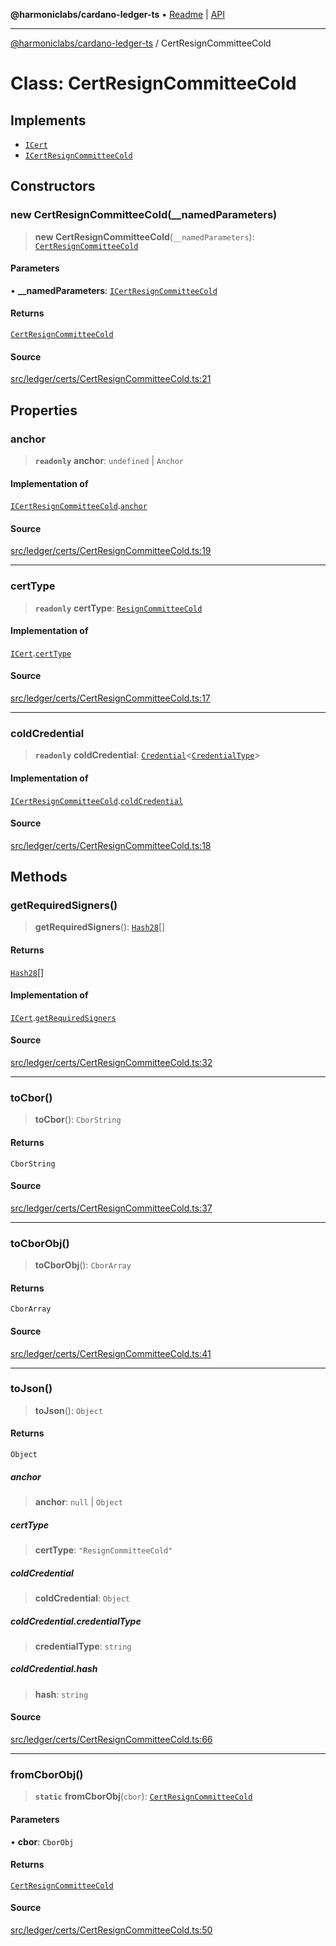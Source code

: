**@harmoniclabs/cardano-ledger-ts** • [Readme](../Introduction.md) \| [API](../globals.md)

***

[@harmoniclabs/cardano-ledger-ts](../Introduction.md) / CertResignCommitteeCold

# Class: CertResignCommitteeCold

## Implements

- [`ICert`](../interfaces/ICert.md)
- [`ICertResignCommitteeCold`](../interfaces/ICertResignCommitteeCold.md)

## Constructors

### new CertResignCommitteeCold(__namedParameters)

> **new CertResignCommitteeCold**(`__namedParameters`): [`CertResignCommitteeCold`](CertResignCommitteeCold.md)

#### Parameters

• **\_\_namedParameters**: [`ICertResignCommitteeCold`](../interfaces/ICertResignCommitteeCold.md)

#### Returns

[`CertResignCommitteeCold`](CertResignCommitteeCold.md)

#### Source

[src/ledger/certs/CertResignCommitteeCold.ts:21](https://github.com/HarmonicLabs/cardano-ledger-ts/blob/d1659b0/src/ledger/certs/CertResignCommitteeCold.ts#L21)

## Properties

### anchor

> **`readonly`** **anchor**: `undefined` \| `Anchor`

#### Implementation of

[`ICertResignCommitteeCold`](../interfaces/ICertResignCommitteeCold.md).[`anchor`](../interfaces/ICertResignCommitteeCold.md#anchor)

#### Source

[src/ledger/certs/CertResignCommitteeCold.ts:19](https://github.com/HarmonicLabs/cardano-ledger-ts/blob/d1659b0/src/ledger/certs/CertResignCommitteeCold.ts#L19)

***

### certType

> **`readonly`** **certType**: [`ResignCommitteeCold`](../enumerations/CertificateType.md#resigncommitteecold)

#### Implementation of

[`ICert`](../interfaces/ICert.md).[`certType`](../interfaces/ICert.md#certtype)

#### Source

[src/ledger/certs/CertResignCommitteeCold.ts:17](https://github.com/HarmonicLabs/cardano-ledger-ts/blob/d1659b0/src/ledger/certs/CertResignCommitteeCold.ts#L17)

***

### coldCredential

> **`readonly`** **coldCredential**: [`Credential`](Credential.md)\<[`CredentialType`](../enumerations/CredentialType.md)\>

#### Implementation of

[`ICertResignCommitteeCold`](../interfaces/ICertResignCommitteeCold.md).[`coldCredential`](../interfaces/ICertResignCommitteeCold.md#coldcredential)

#### Source

[src/ledger/certs/CertResignCommitteeCold.ts:18](https://github.com/HarmonicLabs/cardano-ledger-ts/blob/d1659b0/src/ledger/certs/CertResignCommitteeCold.ts#L18)

## Methods

### getRequiredSigners()

> **getRequiredSigners**(): [`Hash28`](Hash28.md)[]

#### Returns

[`Hash28`](Hash28.md)[]

#### Implementation of

[`ICert`](../interfaces/ICert.md).[`getRequiredSigners`](../interfaces/ICert.md#getrequiredsigners)

#### Source

[src/ledger/certs/CertResignCommitteeCold.ts:32](https://github.com/HarmonicLabs/cardano-ledger-ts/blob/d1659b0/src/ledger/certs/CertResignCommitteeCold.ts#L32)

***

### toCbor()

> **toCbor**(): `CborString`

#### Returns

`CborString`

#### Source

[src/ledger/certs/CertResignCommitteeCold.ts:37](https://github.com/HarmonicLabs/cardano-ledger-ts/blob/d1659b0/src/ledger/certs/CertResignCommitteeCold.ts#L37)

***

### toCborObj()

> **toCborObj**(): `CborArray`

#### Returns

`CborArray`

#### Source

[src/ledger/certs/CertResignCommitteeCold.ts:41](https://github.com/HarmonicLabs/cardano-ledger-ts/blob/d1659b0/src/ledger/certs/CertResignCommitteeCold.ts#L41)

***

### toJson()

> **toJson**(): `Object`

#### Returns

`Object`

##### anchor

> **anchor**: `null` \| `Object`

##### certType

> **certType**: `"ResignCommitteeCold"`

##### coldCredential

> **coldCredential**: `Object`

##### coldCredential.credentialType

> **credentialType**: `string`

##### coldCredential.hash

> **hash**: `string`

#### Source

[src/ledger/certs/CertResignCommitteeCold.ts:66](https://github.com/HarmonicLabs/cardano-ledger-ts/blob/d1659b0/src/ledger/certs/CertResignCommitteeCold.ts#L66)

***

### fromCborObj()

> **`static`** **fromCborObj**(`cbor`): [`CertResignCommitteeCold`](CertResignCommitteeCold.md)

#### Parameters

• **cbor**: `CborObj`

#### Returns

[`CertResignCommitteeCold`](CertResignCommitteeCold.md)

#### Source

[src/ledger/certs/CertResignCommitteeCold.ts:50](https://github.com/HarmonicLabs/cardano-ledger-ts/blob/d1659b0/src/ledger/certs/CertResignCommitteeCold.ts#L50)
